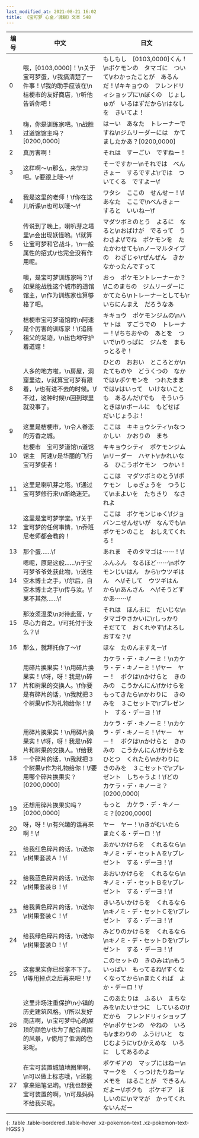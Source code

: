 ```yaml
---
last_modified_at: 2021-08-21 16:02
title: 《宝可梦 心金／魂银》文本 548
---
```

| 编号 | 中文 | 日文 |
| ---- | ---- | ---- |
| 0 | 喂，[0103,0000]！\n关于宝可梦蛋，\r我搞清楚了一件事！\f我的助手应该在\n桔梗市的友好商店，\r听他告诉你吧！ | もしもし　[0103,0000]くん！\nポケモンの　タマゴに　ついて\rわかったことが　あるんだ！\fキキョウの　フレンドリィショップに\nぼくの　じょしゅが　いるはずだから\rはなしを　きいてよ！ |
| 1 | 嗨，你是训练家吧。\n战胜过道馆馆主吗？[0200,0000] | はーい　あなた　トレーナーですね\nジムリーダーには　かてましたかあ？[0200,0000] |
| 2 | 真厉害啊！ | それは　すーごい　ですねー！ |
| 3 | 这样啊～\n那么，来学习吧。\r要跟上哦～\f | そーですかー\nそれでは　べんきょー　するですよ\rでは　ついてくる　ですよー\f |
| 4 | 我是这里的老师！\f你在这儿听课\n也可以哦～\f | ワタシ　ここの　せんせー！\fあなた　ここで\nべんきょー　すると　いいねー\f |
| 5 | 传说到了晚上，喇叭芽之塔里\n会出现妖怪哟。\f就算让宝可梦和它战斗，\n一般属性的招式\r也完全没有作用呢。 | マダツボミのとう　よるに　なると\nおばけが　でるって　うわさよ\fでね　ポケモンを　たたかわせても\nノーマルタイプの　わざじゃ\rぜんぜん　きかなかったんですって |
| 6 | 噢，是宝可梦训练家吗？\f如果能战胜这个城市的道馆馆主，\n作为训练家也算够格了吧。 | おっ　ポケモントレーナーか？\fこのまちの　ジムリーダーに　かてたら\nトレーナーとしても\rいちにんまえ　だろうなあ |
| 7 | 桔梗市宝可梦道馆的\n阿速是个厉害的训练家！\f追随祖父的足迹，\n出色地守护着道馆！ | キキョウ　ポケモンジムの\nハヤトは　すごうでの　トレーナー！\fちちおやの　あとを　ついで\nりっぱに　ジムを　まもっとるぞ！ |
| 8 | 人多的地方啦，\n房屋，洞窟里边，\r就算宝可梦有跟着，\r也有进不去的时候。\f不过，这种时候\n回到球里就没事了。 | ひとの　おおい　ところとか\nたてものや　どうくつの　なかでは\rポケモンを　つれたままでは\rはいって　いけないことも　あるんだ\fでも　そういうときは\nボールに　もどせば　だいじょうぶ！ |
| 9 | 这里是桔梗市，\n令人眷恋的芳香之城。 | ここは　キキョウシティ\nなつかしい　かおりの　まち |
| 10 | 桔梗市　宝可梦道馆\n道馆馆主　阿速\r是华丽的飞行宝可梦使者！ | キキョウシティ　ポケモンジム\nリーダー　ハヤト\rかれいなる　ひこうポケモン　つかい！ |
| 11 | 这里是喇叭芽之塔。\f通过宝可梦修行来\n断绝迷茫。 | ここは　マダツボミのとう\fポケモン　しゅぎょうを　つうじて\nまよいを　たちきり　なされよ |
| 12 | 这里是宝可梦学堂。\f关于宝可梦的任何事情，\n乔班尼老师都会教的！ | ここは　ポケモンじゅく\fジョバンニせんせいが　なんでも\nポケモンのこと　おしえてくれる！ |
| 13 | 那个蛋……\f | あれま　そのタマゴは⋯⋯！\f |
| 14 | 嗯呢，原是这般……\n于宝可梦爷爷处获此物，\r送往空木博士之手，\f尔后，自空木博士之手\n传与汝。\f果不其然……\f | ふんふん　なるほど⋯⋯\nポケモンじいはん　から\rウツギはん　へ\fそして　ウツギはん　から\nあんさん　へ\fそうどすかあ⋯⋯\f |
| 15 | 那汝须温柔\n对待此蛋，\r尽心力育之。\f可托付于汝么？\f | それは　ほんまに　だいじな\nタマゴやさかいに\rしっかり　そだてて　おくれやす\fよろしおすな？\f |
| 16 | 那么，就拜托你了～\f | ほな　たのんますえー\f |
| 17 | 用碎片换果实！\n用碎片换果实！\f呀，呀！我是\n碎片和树果的交换人。\f你要是有碎片的话，\n我就把３个树果\r作为礼物给你！\f | カケラ・デ・キノーミ！\nカケラ・デ・キノーミ！\fヤー　ヤー！　ボクは\nかけらと　きのみの　こうかんにん\fかけらを　もってきたら\nかわりに　きのみを　３こセットで\rプレゼント　する・デーヨ！\f |
| 18 | 用碎片换果实！\n用碎片换果实！\f呀，呀！我是\n碎片和树果的交换人。\f给我一个碎片的话，\n我就把３个树果\r作为礼物给你！\f要用哪个碎片换果实？[0200,0000] | カケラ・デ・キノーミ！\nカケラ・デ・キノーミ！\fヤー　ヤー！　ボクは\nかけらと　きのみの　こうかんにん\fかけらを　ひとつ　くれたら\nかわりに　きのみを　３こセットで\rプレゼント　しちゃうよ！\fどの　カケラ・デ・キノーミ？[0200,0000] |
| 19 | 还想用碎片换果实吗？[0200,0000] | もっと　カケラ・デ・キノーミ？[0200,0000] |
| 20 | 呀，呀！\n有兴趣的话再来啊！\f | ヤー　ヤー！\nきがむいたら　またくる・デーロ！\f |
| 21 | 给我红色碎片的话，\n送你\r树果套装Ａ！\f | あかいかけらを　くれるなら\nキノミ・デ・セットＡを\rプレゼント　する・デーヨ！\f |
| 22 | 给我蓝色碎片的话，\n送你\r树果套装Ｂ！\f | あおいかけらを　くれるなら\nキノミ・デ・セットＢを\rプレゼント　する・デーヨ！\f |
| 23 | 给我黄色碎片的话，\n送你\r树果套装Ｃ！\f | きいろいかけらを　くれるなら\nキノミ・デ・セットＣを\rプレゼント　する・デーヨ！\f |
| 24 | 给我绿色碎片的话，\n送你\r树果套装Ｄ！\f | みどりのかけらを　くれるなら\nキノミ・デ・セットＤを\rプレゼント　する・デーヨ！\f |
| 25 | 这套果实你已经拿不下了。\f等用掉点之后再来吧！\f | このセットの　きのみは\nもう　いっぱい　もってるね\fすくなくなってから\nまたくれば　よか・デーロ！\f |
| 26 | 这里非场注重保护\n小镇的历史建筑风格。\f所以友好商店啊，\n宝可梦中心的屋顶的颜色\r也为了配合周围的风景，\r使用了低调的色彩呢。 | このあたりは　ふるい　まちなみを\nたいせつに　しているの\fだから　フレンドリィショップや\nポケセンの　やねの　いろも\rまわりの　ふうけいと　なじむように\rひかえめな　いろに　してあるのよ |
| 27 | 在宝可装置城镇地图里啊，\n可以做上标志哦，\r还能拿来贴笔记哟。\f我也想要宝可装置的啊，\n可是妈妈不给我买呢。 | ポケギアの　マップにはねー\nマークを　くっつけたりねー\rメモを　はることが　できるんだよー\fボクも　ポケギア　ほしいのに\nママが　かってくれないんだー |
{: .table .table-bordered .table-hover .xz-pokemon-text .xz-pokemon-text-HGSS }